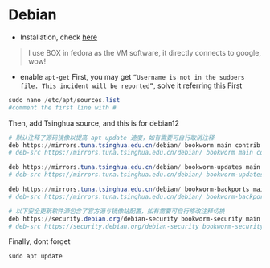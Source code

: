 # Debian
* Installation, check [here](https://blog.csdn.net/weixin_44200186/article/details/131970040)
> I use BOX in fedora as the VM software, it directly connects to google, wow!
* enable `apt-get`
First, you may get `“Username is not in the sudoers file. This incident will be reported”`, solve it referring [this](https://www.tecmint.com/fix-user-is-not-in-the-sudoers-file-the-incident-will-be-reported-ubuntu/)
First
```powershell
sudo nano /etc/apt/sources.list
#comment the first line with #
```
Then, add Tsinghua source, and this is for debian12
```powershell
# 默认注释了源码镜像以提高 apt update 速度，如有需要可自行取消注释
deb https://mirrors.tuna.tsinghua.edu.cn/debian/ bookworm main contrib non-free non-free-firmware
# deb-src https://mirrors.tuna.tsinghua.edu.cn/debian/ bookworm main contrib non-free non-free-firmware

deb https://mirrors.tuna.tsinghua.edu.cn/debian/ bookworm-updates main contrib non-free non-free-firmware
# deb-src https://mirrors.tuna.tsinghua.edu.cn/debian/ bookworm-updates main contrib non-free non-free-firmware

deb https://mirrors.tuna.tsinghua.edu.cn/debian/ bookworm-backports main contrib non-free non-free-firmware
# deb-src https://mirrors.tuna.tsinghua.edu.cn/debian/ bookworm-backports main contrib non-free non-free-firmware

# 以下安全更新软件源包含了官方源与镜像站配置，如有需要可自行修改注释切换
deb https://security.debian.org/debian-security bookworm-security main contrib non-free non-free-firmware
# deb-src https://security.debian.org/debian-security bookworm-security main contrib non-free non-free-firmware
```
Finally, dont forget
```powershell
sudo apt update
```
